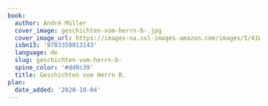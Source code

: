 ```yaml
---
book:
  author: André Müller
  cover_image: geschichten-vom-herrn-b-.jpg
  cover_image_url: https://images-na.ssl-images-amazon.com/images/I/41WTFNM968L._SX302_BO1,204,203,200_.jpg
  isbn13: '9783359013143'
  language: de
  slug: geschichten-vom-herrn-b-
  spine_color: '#dd0c39'
  title: Geschichten vom Herrn B.
plan:
  date_added: '2020-10-04'
---
```

